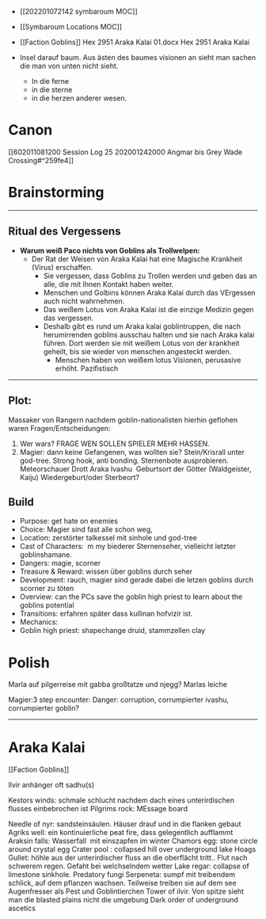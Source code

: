 - [[202201072142 symbaroum MOC]]
- [[Symbaroum Locations MOC]]
- [[Faction Goblins]]
Hex 2951 Araka Kalai 01.docx
Hex 2951 Araka Kalai

- Insel darauf baum. Aus ästen des baumes visionen an sieht man sachen die man von unten nicht sieht.
	- In die ferne 
	- in die sterne 
	- in die herzen anderer wesen. 

# Canon
  [[602011081200 Session Log 25 202001242000 Angmar bis Grey Wade Crossing#^259fe4]]
# Brainstorming
---
## Ritual des Vergessens
- **Warum weiß Paco nichts von Goblins als Trollwelpen:**
	- Der Rat der Weisen von Araka Kalai hat eine Magische Krankheit (Virus) erschaffen. 
		- Sie vergessen, dass Goblins zu Trollen werden und geben das an alle, die mit Ihnen Kontakt haben weiter. 
		- Menschen und Golbins können Araka Kalai durch das VErgessen auch nicht wahrnehmen.
		- Das weißem Lotus von Araka Kalai ist die einzige Medizin gegen das vergessen. 
		- Deshalb gibt es rund um Araka kalai goblintruppen, die nach herumirrenden goblins ausschau halten und sie nach Araka kalai führen. Dort werden sie  mit weißem Lotus von der krankheit geheilt, bis sie wieder von menschen angesteckt werden.
			- Menschen haben von weißem lotus Visionen, perusasive erhöht. Pazifistisch
---





## Plot:

Massaker von Rangern nachdem goblin-nationalisten hierhin geflohen waren
Fragen/Entscheidungen:
1.  Wer wars? FRAGE WEN SOLLEN SPIELER MEHR HASSEN.
1.  Magier: dann keine Gefangenen, was wollten sie? Stein/Krisrall unter god-tree. Strong hook, anti bonding. Sternenbote ausprobieren. Meteorschauer 
Drott Araka Ivashu 
Geburtsort der Götter (Waldgeister, Kaiju)
Wiedergeburt/oder Sterbeort?

  

## Build

- Purpose: get hate on enemies
- Choice: Magier sind fast alle schon weg, 
- Location: zerstörter talkessel mit sinhole und god-tree
- Cast of Characters:  m my biederer Sternenseher, vielleicht letzter goblinshamane.
- Dangers: magie, scorner
- Treasure & Reward: wissen über goblins durch seher
- Development: rauch, magier sind gerade dabei die letzen goblins durch scorner zu töten
- Overview: can the PCs save the goblin high priest to learn about the goblins potential
- Transitions: erfahren später dass kullinan hofvizir ist.  
- Mechanics: 
- Goblin high priest: shapechange druid, stammzellen clay 

  

# Polish

Marla auf pilgerreise mit gabba großtatze und njegg? Marlas leiche

  

Magier:3 step encounter: Danger: corruption, corrumpierter ivashu, corrumpierter goblin? 

---

# Araka Kalai
[[Faction Goblins]]

Ilvir anhänger oft sadhu(s)


Kestors winds: schmale schlucht nachdem dach eines unterirdischen flusses einbebrochen ist
Pilgrims rock: MEssage board

  

Needle of nyr: sandsteinsäulen. Häuser drauf und in die flanken gebaut
Agriks well: ein kontinuierliche peat fire, dass gelegentlich aufflammt
Araksin falls: Wasserfall  mit einszapfen im winter
Chamors egg: stone circle around crystal egg
Crater pool : collapsed hill over underground lake
Hoags Gullet: höhle aus der unterirdischer fluss an die oberflächt tritt.. Flut nach schwerem regen. Gefaht bei welchselndem wetter
Lake regar: collapse of limestone sinkhole. Predatory fungi
Serpeneta: sumpf mit treibendem schlick, auf dem pflanzen wachsen. Teilweise treiben sie auf dem see
Augenfresser als Pest und Goblintierchen
Tower of ilvir. Von spitze sieht man die blasted plains nicht die umgebung
Dark order of underground ascetics